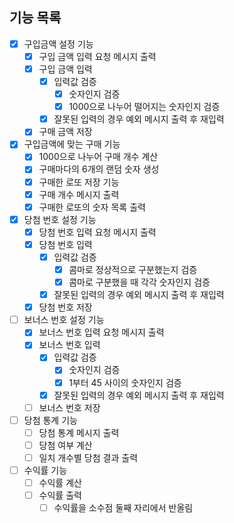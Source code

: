 ## 기능 목록

- [x] 구입금액 설정 기능
    - [x] 구입 금액 입력 요청 메시지 출력
    - [x] 구입 금액 입력
        - [x] 입력값 검증
            - [x] 숫자인지 검증
            - [x] 1000으로 나누어 떨어지는 숫자인지 검증
        - [x] 잘못된 입력의 경우 예외 메시지 출력 후 재입력
    - [x] 구매 금액 저장
- [x] 구입금액에 맞는 구매 기능
    - [x] 1000으로 나누어 구매 개수 계산
    - [x] 구매마다의 6개의 랜덤 숫자 생성
    - [x] 구매한 로또 저장 기능
    - [x] 구매 개수 메시지 출력
    - [x] 구매한 로또의 숫자 목록 출력
- [x] 당첨 번호 설정 기능
    - [x] 당첨 번호 입력 요청 메시지 출력
    - [x] 당첨 번호 입력
        - [x] 입력값 검증
            - [x] 콤마로 정상적으로 구분했는지 검증
            - [x] 콤마로 구분했을 때 각각 숫자인지 검증
        - [x] 잘못된 입력의 경우 예외 메시지 출력 후 재입력
    - [x] 당첨 번호 저장
- [ ] 보너스 번호 설정 기능
    - [x] 보너스 번호 입력 요청 메시지 출력
    - [x] 보너스 번호 입력
        - [x] 입력값 검증
            - [x] 숫자인지 검증
            - [x] 1부터 45 사이의 숫자인지 검증
        - [x] 잘못된 입력의 경우 예외 메시지 출력 후 재입력
    - [ ] 보너스 번호 저장
- [ ] 당첨 통계 기능
    - [ ] 당첨 통계 메시지 출력
    - [ ] 당첨 여부 계산
    - [ ] 일치 개수별 당첨 결과 출력
- [ ] 수익률 기능
    - [ ] 수익률 계산
    - [ ] 수익률 출력
        - [ ] 수익률을 소수점 둘째 자리에서 반올림
